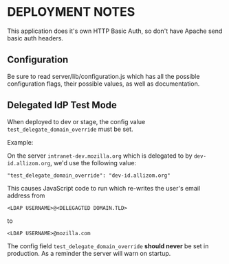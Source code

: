 # DEPLOYMENT NOTES #

This application does it's own HTTP Basic Auth, so don't have Apache send basic auth headers.

## Configuration

Be sure to read server/lib/configuration.js which has all the possible configuration flags, their possible values, as well as documentation.

## Delegated IdP Test Mode
When deployed to dev or stage, the config value ``test_delegate_domain_override`` must be set.

Example:

On the server ``intranet-dev.mozilla.org`` which is delegated to by ``dev-id.allizom.org``, we'd use the following value:

    "test_delegate_domain_override": "dev-id.allizom.org"

This causes JavaScript code to run which re-writes the user's email address from

    <LDAP USERNAME>@<DELEGAGTED DOMAIN.TLD>

to

    <LDAP USERNAME>@mozilla.com

The config field ``test_delegate_domain_override`` **should never** be set in production. As a reminder the server will warn on startup.
